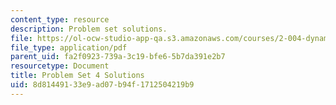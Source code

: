 ```yaml
---
content_type: resource
description: Problem set solutions.
file: https://ol-ocw-studio-app-qa.s3.amazonaws.com/courses/2-004-dynamics-and-control-ii-spring-2008/8d81449133e9ad07b94f1712504219b9_ps4soln.pdf
file_type: application/pdf
parent_uid: fa2f0923-739a-3c19-bfe6-5b7da391e2b7
resourcetype: Document
title: Problem Set 4 Solutions
uid: 8d814491-33e9-ad07-b94f-1712504219b9
---
```

